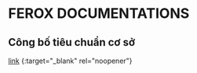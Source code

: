 # FEROX DOCUMENTATIONS

## Công bố tiêu chuẩn cơ sở 

[link](https://drive.google.com/file/d/1oeO71RNbvohqqjLBtIr2bhxCIO8oCm53/view?usp=sharing) {:target="_blank" rel="noopener"}

